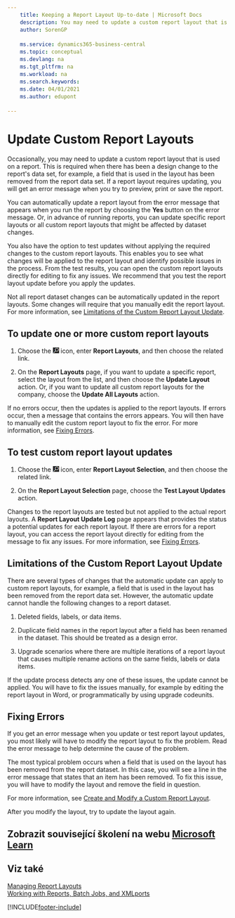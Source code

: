 ```yaml
---
    title: Keeping a Report Layout Up-to-date | Microsoft Docs
    description: You may need to update a custom report layout that is used on a report. This is required when there has been a design change to the report's data set, for example, a field that is used in the layout has been removed from the report data set.
    author: SorenGP

    ms.service: dynamics365-business-central
    ms.topic: conceptual
    ms.devlang: na
    ms.tgt_pltfrm: na
    ms.workload: na
    ms.search.keywords:
    ms.date: 04/01/2021
    ms.author: edupont

---
```

# Update Custom Report Layouts
Occasionally, you may need to update a custom report layout that is used on a report. This is required when there has been a design change to the report's data set, for example, a field that is used in the layout has been removed from the report data set. If a report layout requires updating, you will get an error message when you try to preview, print or save the report.

You can automatically update a report layout from the error message that appears when you run the report by choosing the **Yes** button on the error message. Or, in advance of running reports, you can update specific report layouts or all custom report layouts that might be affected by dataset changes.

You also have the option to test updates without applying the required changes to the custom report layouts. This enables you to see what changes will be applied to the report layout and identify possible issues in the process. From the test results, you can open the custom report layouts directly for editing to fix any issues. We recommend that you test the report layout update before you apply the updates.

Not all report dataset changes can be automatically updated in the report layouts. Some changes will require that you manually edit the report layout. For more information, see [Limitations of the Custom Report Layout Update](ui-update-report-layouts.md#UpdateLimitations).

## To update one or more custom report layouts

1. Choose the ![Lightbulb that opens the Tell Me feature](media/ui-search/search_small.png "Tell me what you want to do") icon, enter **Report Layouts**, and then choose the related link.

2. On the **Report Layouts** page, if you want to update a specific report, select the layout from the list, and then choose the **Update Layout** action. Or, if you want to update all custom report layouts for the company, choose the **Update All Layouts** action.

If no errors occur, then the updates is applied to the report layouts. If errors occur, then a message that contains the errors appears. You will then have to manually edit the custom report layout to fix the error. For more information, see [Fixing Errors](ui-update-report-layouts.md#FixErrors).

## To test custom report layout updates

1. Choose the ![Lightbulb that opens the Tell Me feature](media/ui-search/search_small.png "Tell me what you want to do") icon, enter **Report Layout Selection**, and then choose the related link.

2. On the **Report Layout Selection** page, choose the **Test Layout Updates** action.

Changes to the report layouts are tested but not applied to the actual report layouts. A **Report Layout Update Log** page appears that provides the status a potential updates for each report layout. If there are errors for a report layout, you can access the report layout directly for editing from the message to fix any issues. For more information, see [Fixing Errors](ui-update-report-layouts.md#FixErrors).

## <a name="UpdateLimitations"></a> Limitations of the Custom Report Layout Update
There are several types of changes that the automatic update can apply to custom report layouts, for example, a field that is used in the layout has been removed from the report data set. However, the automatic update cannot handle the following changes to a report dataset.

1. Deleted fields, labels, or data items.

2. Duplicate field names in the report layout after a field has been renamed in the dataset. This should be treated as a design error.

3. Upgrade scenarios where there are multiple iterations of a report layout that causes multiple rename actions on the same fields, labels or data items.

If the update process detects any one of these issues, the update cannot be applied. You will have to fix the issues manually, for example by editing the report layout in Word, or programmatically by using upgrade codeunits.

## <a name="FixErrors"></a> Fixing Errors
If you get an error message when you update or test report layout updates, you most likely will have to modify the report layout to fix the problem. Read the error message to help determine the cause of the problem.

The most typical problem occurs when a field that is used on the layout has been removed from the report dataset. In this case, you will see a line in the error message that states that an item has been removed. To fix this issue, you will have to modify the layout and remove the field in question.

For more information, see [Create and Modify a Custom Report Layout](ui-how-create-custom-report-layout.md#ModifyCustomLayout).

After you modify the layout, try to update the layout again.

## Zobrazit související školení na webu [Microsoft Learn](/learn/modules/change-documents-dynamics-365-business-central/index)

## Viz také
[Managing Report Layouts](ui-manage-report-layouts.md)  
[Working with Reports, Batch Jobs, and XMLports](ui-work-report.md)


[!INCLUDE[footer-include](includes/footer-banner.md)]